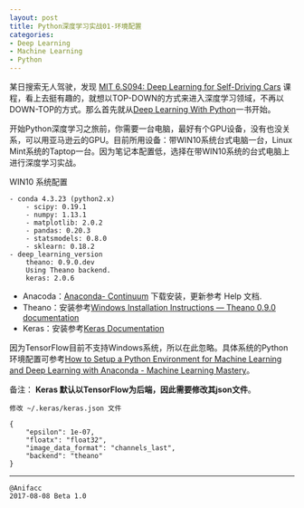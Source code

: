 ```yaml
---
layout: post
title: Python深度学习实战01-环境配置
categories:
- Deep Learning
- Machine Learning
- Python
---
```


某日搜索无人驾驶，发现 [MIT 6.S094: Deep Learning for Self-Driving Cars](http://selfdrivingcars.mit.edu/) 课程，看上去挺有趣的，就想以TOP-DOWN的方式来进入深度学习领域，不再以DOWN-TOP的方式。那么首先就从[Deep Learning With Python](https://machinelearningmastery.com/deep-learning-with-python/)一书开始。

开始Python深度学习之旅前，你需要一台电脑，最好有个GPU设备，没有也没关系，可以用亚马逊云的GPU。目前所用设备：带WIN10系统台式电脑一台，Linux Mint系统的Taptop一台。因为笔记本配置低，选择在带WIN10系统的台式电脑上进行深度学习实战。

WIN10 系统配置

```
- conda 4.3.23 (python2.x)
    - scipy: 0.19.1
    - numpy: 1.13.1
    - matplotlib: 2.0.2
    - pandas: 0.20.3
    - statsmodels: 0.8.0
    - sklearn: 0.18.2
- deep_learning_version
    theano: 0.9.0.dev
    Using Theano backend.
    keras: 2.0.6
```

- Anacoda：[Anaconda- Continuum](https://www.continuum.io/anaconda-overview) 下载安装，更新参考 Help 文档.
- Theano：安装参考[Windows Installation Instructions — Theano 0.9.0 documentation](http://deeplearning.net/software/theano/install_windows.html)
- Keras：安装参考[Keras Documentation](https://keras.io/#installation)

因为TensorFlow目前不支持Windows系统，所以在此忽略。具体系统的Python环境配置可参考[How to Setup a Python Environment for Machine Learning and Deep Learning with Anaconda - Machine Learning Mastery](http://machinelearningmastery.com/setup-python-environment-machine-learning-deep-learning-anaconda/)。

备注：
**Keras 默认以TensorFlow为后端，因此需要修改其json文件**。

```
修改 ~/.keras/keras.json 文件

{
    "epsilon": 1e-07,
    "floatx": "float32",
    "image_data_format": "channels_last",
    "backend": "theano"
}
```
---

```
@Anifacc
2017-08-08 Beta 1.0
```
